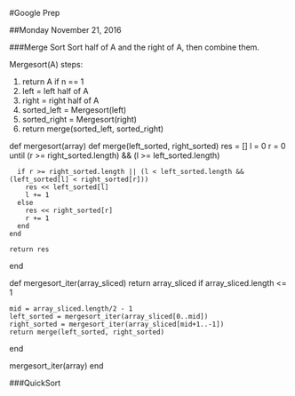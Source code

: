 #Google Prep

##Monday November 21, 2016

###Merge Sort
Sort half of A and the right of A, then combine them.

Mergesort(A) steps:
1. return A if n == 1
2. left = left half of A
3. right = right half of A
4. sorted_left = Mergesort(left)
5. sorted_right = Mergesort(right)
6. return merge(sorted_left, sorted_right)

def mergesort(array)
  def merge(left_sorted, right_sorted)
    res = []
    l = 0
    r = 0
    until (r >= right_sorted.length) && (l >= left_sorted.length)

      if r >= right_sorted.length || (l < left_sorted.length && (left_sorted[l] < right_sorted[r]))
        res << left_sorted[l]
        l += 1
      else
        res << right_sorted[r]
        r += 1
      end
    end

    return res
  end

  def mergesort_iter(array_sliced)
    return array_sliced if array_sliced.length <= 1

    mid = array_sliced.length/2 - 1
    left_sorted = mergesort_iter(array_sliced[0..mid])
    right_sorted = mergesort_iter(array_sliced[mid+1..-1])
    return merge(left_sorted, right_sorted)
  end

  mergesort_iter(array)
end


###QuickSort
